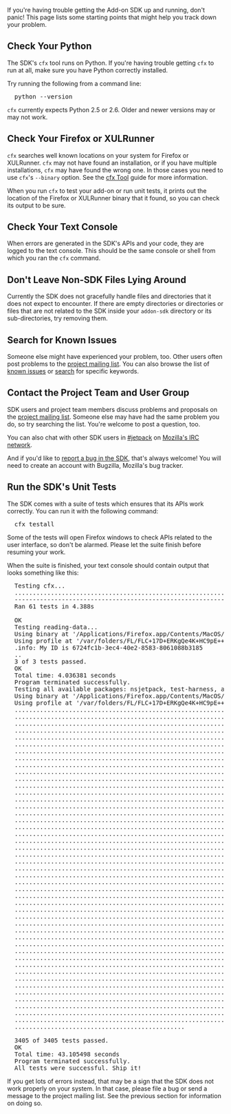 If you're having trouble getting the Add-on SDK up and running, don't panic!
This page lists some starting points that might help you track down your
problem.


Check Your Python
-----------------

The SDK's `cfx` tool runs on Python.  If you're having trouble getting `cfx` to
run at all, make sure you have Python correctly installed.

Try running the following from a command line:

<pre>
  python --version
</pre>

`cfx` currently expects Python 2.5 or 2.6.  Older and newer versions may or may
not work.


Check Your Firefox or XULRunner
-------------------------------

`cfx` searches well known locations on your system for Firefox or XULRunner.
`cfx` may not have found an installation, or if you have multiple installations,
`cfx` may have found the wrong one.  In those cases you need to use `cfx`'s
`--binary` option.  See the [cfx Tool] guide for more information.

When you run `cfx` to test your add-on or run unit tests, it prints out the
location of the Firefox or XULRunner binary that it found, so you can check its
output to be sure.

[cfx Tool]: #guide/cfx-tool


Check Your Text Console
-----------------------

When errors are generated in the SDK's APIs and your code, they are logged to
the text console.  This should be the same console or shell from which you ran
the `cfx` command.


Don't Leave Non-SDK Files Lying Around
------------------------------------------

Currently the SDK does not gracefully handle files and directories that it does
not expect to encounter.  If there are empty directories or directories or files
that are not related to the SDK inside your `addon-sdk` directory or its
sub-directories, try removing them.


Search for Known Issues
-----------------------

Someone else might have experienced your problem, too.  Other users often post
problems to the [project mailing list].  You can also browse the list of
[known issues] or [search] for specific keywords.

[known issues]: https://bugzilla.mozilla.org/buglist.cgi?order=Bug%20Number&resolution=---&resolution=DUPLICATE&query_format=advanced&product=Add-on%20SDK

[search]: https://bugzilla.mozilla.org/query.cgi?format=advanced&product=Add-on%20SDK


Contact the Project Team and User Group
---------------------------------------

SDK users and project team members discuss problems and proposals on the
[project mailing list].  Someone else may have had the same problem you do, so
try searching the list.  You're welcome to post a question, too.

You can also chat with other SDK users in [#jetpack] on [Mozilla's IRC network].

And if you'd like to [report a bug in the SDK], that's always welcome!  You will
need to create an account with Bugzilla, Mozilla's bug tracker.

[project mailing list]: http://groups.google.com/group/mozilla-labs-jetpack/topics

[#jetpack]: http://mibbit.com/?channel=%23jetpack&server=irc.mozilla.org

[Mozilla's IRC network]: http://irc.mozilla.org/

[report a bug in the SDK]: https://bugzilla.mozilla.org/enter_bug.cgi?product=Add-on%20SDK&component=General


Run the SDK's Unit Tests
------------------------

The SDK comes with a suite of tests which ensures that its APIs work correctly.
You can run it with the following command:

<pre>
  cfx testall
</pre>

Some of the tests will open Firefox windows to check APIs related to the user
interface, so don't be alarmed.  Please let the suite finish before resuming
your work.

When the suite is finished, your text console should contain output that looks
something like this:

<pre>
  Testing cfx...
  .............................................................
  ----------------------------------------------------------------------
  Ran 61 tests in 4.388s

  OK
  Testing reading-data...
  Using binary at '/Applications/Firefox.app/Contents/MacOS/firefox-bin'.
  Using profile at '/var/folders/FL/FLC+17D+ERKgQe4K+HC9pE+++TI/-Tmp-/tmpu26K_5.mozrunner'.
  .info: My ID is 6724fc1b-3ec4-40e2-8583-8061088b3185
  ..
  3 of 3 tests passed.
  OK
  Total time: 4.036381 seconds
  Program terminated successfully.
  Testing all available packages: nsjetpack, test-harness, api-utils, development-mode.
  Using binary at '/Applications/Firefox.app/Contents/MacOS/firefox-bin'.
  Using profile at '/var/folders/FL/FLC+17D+ERKgQe4K+HC9pE+++TI/-Tmp-/tmp-dzeaA.mozrunner'.
  .........................................................................
  .........................................................................
  .........................................................................
  .........................................................................
  .........................................................................
  .........................................................................
  .........................................................................
  .........................................................................
  .........................................................................
  .........................................................................
  .........................................................................
  .........................................................................
  .........................................................................
  .........................................................................
  .........................................................................
  .........................................................................
  .........................................................................
  .........................................................................
  .........................................................................
  .........................................................................
  .........................................................................
  .........................................................................
  .........................................................................
  .........................................................................
  .........................................................................
  .........................................................................
  .........................................................................
  .........................................................................
  .........................................................................
  .........................................................................
  .........................................................................
  .........................................................................
  .........................................................................
  .........................................................................
  .........................................................................
  .........................................................................
  .........................................................................
  .........................................................................
  .........................................................................
  .........................................................................
  .........................................................................
  .........................................................................
  .........................................................................
  .........................................................................
  .........................................................................
  .........................................................................
  ...............................................

  3405 of 3405 tests passed.
  OK
  Total time: 43.105498 seconds
  Program terminated successfully.
  All tests were successful. Ship it!
</pre>

If you get lots of errors instead, that may be a sign that the SDK does not work
properly on your system.  In that case, please file a bug or send a message to
the project mailing list.  See the previous section for information on doing so.
